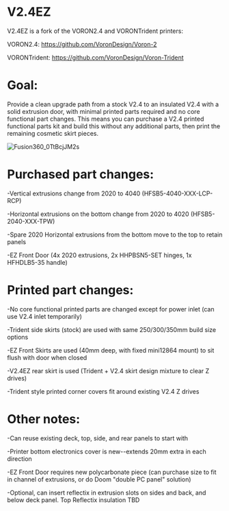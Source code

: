 # V2.4EZ

V2.4EZ is a fork of the VORON2.4 and VORONTrident printers:

VORON2.4: https://github.com/VoronDesign/Voron-2

VORONTrident: https://github.com/VoronDesign/Voron-Trident

# Goal: 
Provide a clean upgrade path from a stock V2.4 to an insulated V2.4 with a solid extrusion door, with minimal printed parts required and no core functional part changes. This means you can purchase a V2.4 printed functional parts kit and build this without any additional parts, then print the remaining cosmetic skirt pieces.

![Fusion360_0TtBcjJM2s](https://user-images.githubusercontent.com/11861478/171031532-641ca7b6-a971-4187-abaf-29e61f68fe8d.png)

# Purchased part changes:

-Vertical extrusions change from 2020 to 4040 (HFSB5-4040-XXX-LCP-RCP)

-Horizontal extrusions on the bottom change from 2020 to 4020 (HFSB5-2040-XXX-TPW)

-Spare 2020 Horizontal extrusions from the bottom move to the top to retain panels

-EZ Front Door (4x 2020 extrusions, 2x HHPBSN5-SET hinges, 1x HFHDLB5-35 handle)

# Printed part changes:

-No core functional printed parts are changed except for power inlet (can use V2.4 inlet temporarily)

-Trident side skirts (stock) are used with same 250/300/350mm build size options

-EZ Front Skirts are used (40mm deep, with fixed mini12864 mount) to sit flush with door when closed

-V2.4EZ rear skirt is used (Trident + V2.4 skirt design mixture to clear Z drives)

-Trident style printed corner covers fit around existing V2.4 Z drives


# Other notes:

-Can reuse existing deck, top, side, and rear panels to start with

-Printer bottom electronics cover is new--extends 20mm extra in each direction

-EZ Front Door requires new polycarbonate piece (can purchase size to fit in channel of extrusions, or do Doom "double PC panel" solution)

-Optional, can insert reflectix in extrusion slots on sides and back, and below deck panel. Top Reflectix insulation TBD

